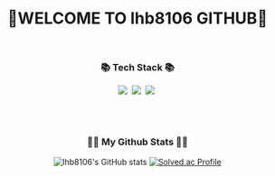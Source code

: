 
<div align="center"><h1> 🎉WELCOME TO lhb8106 GITHUB🎉</h1></div>


<br>


<h3 align="center">📚 Tech Stack 📚</h3>
<p align="center">
  <img src="https://img.shields.io/badge/Kotlin-0095D5?style=flat-square&logo=Kotlin&logoColor=white"/></a>&nbsp 
  <img src="https://img.shields.io/badge/Android-3DDC84?style=flat-square&logo=Android&logoColor=white"/></a>&nbsp 
  <img src="https://img.shields.io/badge/Python-3766AB?style=flat-square&logo=Python&logoColor=white"/></a>&nbsp 
</p>


<br><br>

<h3 align="center">👩‍💻 My Github Stats 👩‍💻</h3>
<div align="center">

![lhb8106's GitHub stats](https://github-readme-stats.vercel.app/api?username=lhb8106&show_icons=true&theme=radical) [![Solved.ac Profile](http://mazassumnida.wtf/api/v2/generate_badge?boj=lhb8106)](https://solved.ac/lhb8106/)



<br><br>




<!--
**lhb8106/lhb8106** is a ✨ _special_ ✨ repository because its `README.md` (this file) appears on your GitHub profile.

Here are some ideas to get you started:

- 🔭 I’m currently working on ...
- 🌱 I’m currently learning ...
- 👯 I’m looking to collaborate on ...
- 🤔 I’m looking for help with ...
- 💬 Ask me about ...
- 📫 How to reach me: ...
- 😄 Pronouns: ...
- ⚡ Fun fact: ...
-->
